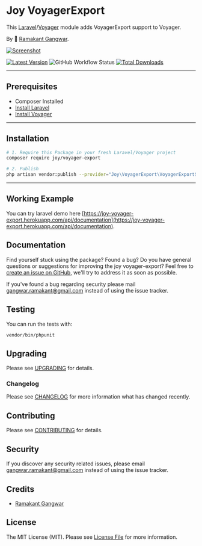 # Joy VoyagerExport

This [Laravel](https://laravel.com/)/[Voyager](https://voyager.devdojo.com/) module adds VoyagerExport support to Voyager.

By 🐼 [Ramakant Gangwar](https://github.com/rxcod9).

[![Screenshot](https://raw.githubusercontent.com/rxcod9/joy-voyager-export/main/cover.jpg)](https://joy-voyager-export.herokuapp.com)

[![Latest Version](https://img.shields.io/github/v/release/rxcod9/joy-voyager-export?style=flat-square)](https://github.com/rxcod9/joy-voyager-export/releases)
![GitHub Workflow Status](https://img.shields.io/github/workflow/status/rxcod9/joy-voyager-export/run-tests?label=tests)
[![Total Downloads](https://img.shields.io/packagist/dt/joy/voyager-export.svg?style=flat-square)](https://packagist.org/packages/joy/voyager-export)

---

## Prerequisites

*   Composer Installed
*   [Install Laravel](https://laravel.com/docs/installation)
*   [Install Voyager](https://github.com/the-control-group/voyager)

---

## Installation

```bash
# 1. Require this Package in your fresh Laravel/Voyager project
composer require joy/voyager-export

# 2. Publish
php artisan vendor:publish --provider="Joy\VoyagerExport\VoyagerExportServiceProvider" --force
```

---

<!-- ## Usage

Installation generates.

--- -->

<!-- ## Views Customization

In order to override views delivered by Voyager DataTable, copy contents from ``vendor/joy/voyager-export/resources/views`` to the ``views/vendor/joy-voyager-export`` directory of your Laravel installation. -->

## Working Example

You can try laravel demo here [https://joy-voyager-export.herokuapp.com/api/documentation](https://joy-voyager-export.herokuapp.com/api/documentation).

## Documentation

Find yourself stuck using the package? Found a bug? Do you have general questions or suggestions for improving the joy voyager-export? Feel free to [create an issue on GitHub](https://github.com/rxcod9/joy-voyager-export/issues), we'll try to address it as soon as possible.

If you've found a bug regarding security please mail [gangwar.ramakant@gmail.com](mailto:gangwar.ramakant@gmail.com) instead of using the issue tracker.

## Testing

You can run the tests with:

```bash
vendor/bin/phpunit
```

## Upgrading

Please see [UPGRADING](UPGRADING.md) for details.

### Changelog

Please see [CHANGELOG](CHANGELOG.md) for more information what has changed recently.

## Contributing

Please see [CONTRIBUTING](CONTRIBUTING.md) for details.

## Security

If you discover any security related issues, please email [gangwar.ramakant@gmail.com](mailto:gangwar.ramakant@gmail.com) instead of using the issue tracker.

## Credits

- [Ramakant Gangwar](https://github.com/rxcod9)

## License

The MIT License (MIT). Please see [License File](LICENSE.md) for more information.
